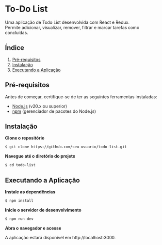 # To-Do List

Uma aplicação de Todo List desenvolvida com React e Redux.  
Permite adicionar, visualizar, remover, filtrar e marcar tarefas como concluídas.

## Índice

1. [Pré-requisitos](#pré-requisitos)
2. [Instalação](#instalação)
3. [Executando a Aplicação](#executando-a-aplicação)

## Pré-requisitos

Antes de começar, certifique-se de ter as seguintes ferramentas instaladas:

- [Node.js](https://nodejs.org/) (v20.x ou superior)
- [npm](https://www.npmjs.com/) (gerenciador de pacotes do Node.js)

## Instalação

**Clone o repositório**

```bash
$ git clone https://github.com/seu-usuario/todo-list.git
```

**Navegue até o diretório do projeto**
```bash
$ cd todo-list
```

## Executando a Aplicação


**Instale as dependências**
```bash
$ npm install
```

**Inicie o servidor de desenvolvimento**
```bash
$ npm run dev
```

**Abra o navegador e acesse**

A aplicação estará disponível em http://localhost:3000.